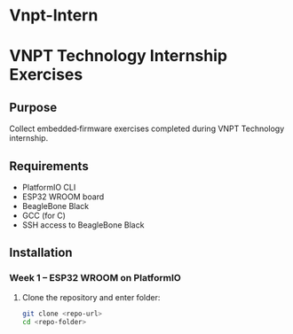 # Vnpt-Intern
# VNPT Technology Internship Exercises

## Purpose
Collect embedded‑firmware exercises completed during VNPT Technology internship.

## Requirements
- PlatformIO CLI  
- ESP32 WROOM board  
- BeagleBone Black  
- GCC (for C)  
- SSH access to BeagleBone Black  

## Installation

### Week 1 – ESP32 WROOM on PlatformIO
1. Clone the repository and enter folder:  
   ```bash
   git clone <repo-url>
   cd <repo-folder>
